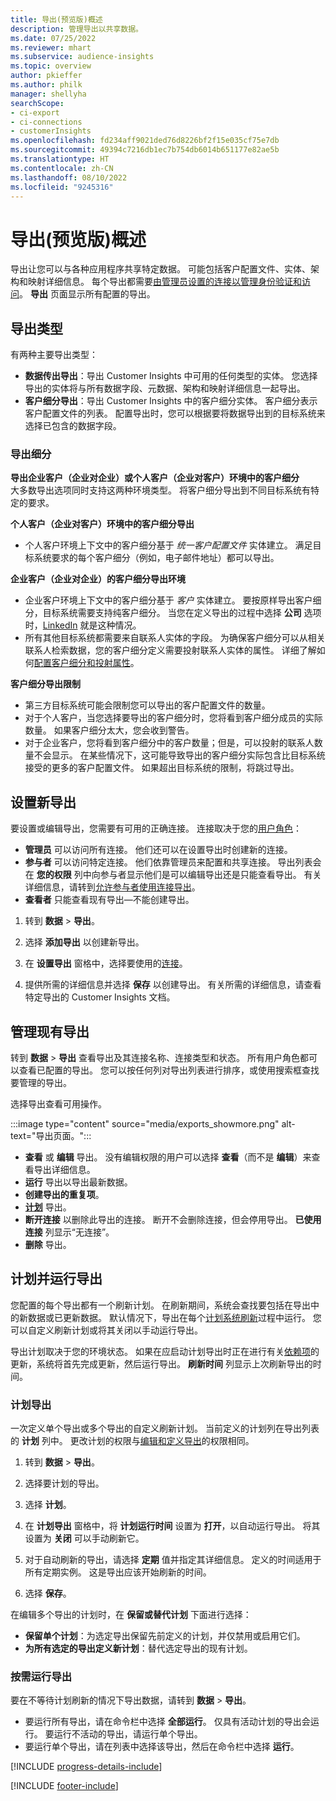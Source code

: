 ```yaml
---
title: 导出(预览版)概述
description: 管理导出以共享数据。
ms.date: 07/25/2022
ms.reviewer: mhart
ms.subservice: audience-insights
ms.topic: overview
author: pkieffer
ms.author: philk
manager: shellyha
searchScope:
- ci-export
- ci-connections
- customerInsights
ms.openlocfilehash: fd234aff9021ded76d8226bf2f15e035cf75e7db
ms.sourcegitcommit: 49394c7216db1ec7b754db6014b651177e82ae5b
ms.translationtype: HT
ms.contentlocale: zh-CN
ms.lasthandoff: 08/10/2022
ms.locfileid: "9245316"
---
```

# <a name="exports-preview-overview"></a>导出(预览版)概述

 导出让您可以与各种应用程序共享特定数据。 可能包括客户配置文件、实体、架构和映射详细信息。 每个导出都需要[由管理员设置的连接以管理身份验证和访问](connections.md)。 **导出** 页面显示所有配置的导出。

## <a name="export-types"></a>导出类型

有两种主要导出类型：  

- **数据传出导出**：导出 Customer Insights 中可用的任何类型的实体。 您选择导出的实体将与所有数据字段、元数据、架构和映射详细信息一起导出。
- **客户细分导出**：导出 Customer Insights 中的客户细分实体。 客户细分表示客户配置文件的列表。 配置导出时，您可以根据要将数据导出到的目标系统来选择已包含的数据字段。

### <a name="export-segments"></a>导出细分

**导出企业客户（企业对企业）或个人客户（企业对客户）环境中的客户细分**  
大多数导出选项同时支持这两种环境类型。 将客户细分导出到不同目标系统有特定的要求。 

**个人客户（企业对客户）环境中的客户细分导出**  
- 个人客户环境上下文中的客户细分基于 *统一客户配置文件* 实体建立。 满足目标系统要求的每个客户细分（例如，电子邮件地址）都可以导出。

**企业客户（企业对企业）的客户细分导出环境**  
- 企业客户环境上下文中的客户细分基于 *客户* 实体建立。 要按原样导出客户细分，目标系统需要支持纯客户细分。 当您在定义导出的过程中选择 **公司** 选项时，[LinkedIn](export-linkedin-ads.md) 就是这种情况。
- 所有其他目标系统都需要来自联系人实体的字段。 为确保客户细分可以从相关联系人检索数据，您的客户细分定义需要投射联系人实体的属性。 详细了解如何[配置客户细分和投射属性](segment-builder.md)。

**客户细分导出限制**  
- 第三方目标系统可能会限制您可以导出的客户配置文件的数量。 
- 对于个人客户，当您选择要导出的客户细分时，您将看到客户细分成员的实际数量。 如果客户细分太大，您会收到警告。 
- 对于企业客户，您将看到客户细分中的客户数量；但是，可以投射的联系人数量不会显示。 在某些情况下，这可能导致导出的客户细分实际包含比目标系统接受的更多的客户配置文件。 如果超出目标系统的限制，将跳过导出。

## <a name="set-up-a-new-export"></a>设置新导出

要设置或编辑导出，您需要有可用的正确连接。 连接取决于您的[用户角色](permissions.md)：
- **管理员** 可以访问所有连接。 他们还可以在设置导出时创建新的连接。
- **参与者** 可以访问特定连接。 他们依靠管理员来配置和共享连接。 导出列表会在 **您的权限** 列中向参与者显示他们是可以编辑导出还是只能查看导出。 有关详细信息，请转到[允许参与者使用连接导出](connections.md#allow-contributors-to-use-a-connection-for-exports)。
- **查看者** 只能查看现有导出—不能创建导出。

1. 转到 **数据** > **导出**。

1. 选择 **添加导出** 以创建新导出。

1. 在 **设置导出** 窗格中，选择要使用的[连接](connections.md)。

1. 提供所需的详细信息并选择 **保存** 以创建导出。 有关所需的详细信息，请查看特定导出的 Customer Insights 文档。

## <a name="manage-existing-exports"></a>管理现有导出

转到 **数据** > **导出** 查看导出及其连接名称、连接类型和状态。 所有用户角色都可以查看已配置的导出。 您可以按任何列对导出列表进行排序，或使用搜索框查找要管理的导出。

选择导出查看可用操作。

:::image type="content" source="media/exports_showmore.png" alt-text="导出页面。":::

- **查看** 或 **编辑** 导出。 没有编辑权限的用户可以选择 **查看**（而不是 **编辑**）来查看导出详细信息。
- **运行** 导出以导出最新数据。
- **创建导出的重复项**。
- **[计划](#schedule-and-run-exports)** 导出。
- **断开连接** 以删除此导出的连接。 断开不会删除连接，但会停用导出。 **已使用连接** 列显示“无连接”。
- **删除** 导出。

## <a name="schedule-and-run-exports"></a>计划并运行导出

您配置的每个导出都有一个刷新计划。 在刷新期间，系统会查找要包括在导出中的新数据或已更新数据。 默认情况下，导出在每个[计划系统刷新](schedule-refresh.md)过程中运行。 您可以自定义刷新计划或将其关闭以手动运行导出。

导出计划取决于您的环境状态。 如果在应启动计划导出时正在进行有关[依赖项](system.md#refresh-processes)的更新，系统将首先完成更新，然后运行导出。 **刷新时间** 列显示上次刷新导出的时间。

### <a name="schedule-exports"></a>计划导出

一次定义单个导出或多个导出的自定义刷新计划。 当前定义的计划列在导出列表的 **计划** 列中。 更改计划的权限与[编辑和定义导出](export-destinations.md#set-up-a-new-export)的权限相同。

1. 转到 **数据** > **导出**。

1. 选择要计划的导出。

1. 选择 **计划**。

1. 在 **计划导出** 窗格中，将 **计划运行时间** 设置为 **打开**，以自动运行导出。 将其设置为 **关闭** 可以手动刷新它。

1. 对于自动刷新的导出，请选择 **定期** 值并指定其详细信息。 定义的时间适用于所有定期实例。 这是导出应该开始刷新的时间。

1. 选择 **保存**。

在编辑多个导出的计划时，在 **保留或替代计划** 下面进行选择：

- **保留单个计划**：为选定导出保留先前定义的计划，并仅禁用或启用它们。
- **为所有选定的导出定义新计划**：替代选定导出的现有计划。

### <a name="run-exports-on-demand"></a>按需运行导出

要在不等待计划刷新的情况下导出数据，请转到 **数据** > **导出**。

- 要运行所有导出，请在命令栏中选择 **全部运行**。 仅具有活动计划的导出会运行。 要运行不活动的导出，请运行单个导出。
- 要运行单个导出，请在列表中选择该导出，然后在命令栏中选择 **运行**。

[!INCLUDE [progress-details-include](includes/progress-details-pane.md)]


[!INCLUDE [footer-include](includes/footer-banner.md)]
